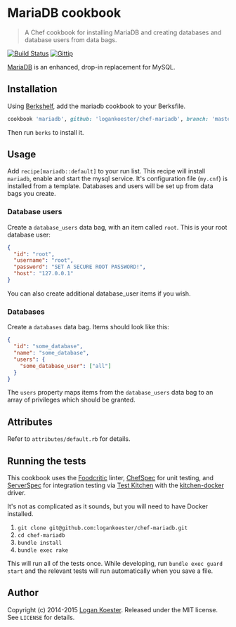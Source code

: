 # MariaDB cookbook

> A Chef cookbook for installing MariaDB and creating databases and database users from data bags.

[![Build Status](http://ci.ldk.io/logankoester/chef-mariadb/badge)](http://ci.ldk.io/logankoester/chef-mariadb/)
[![Gittip](http://img.shields.io/gittip/logankoester.png)](https://www.gittip.com/logankoester/)

[MariaDB](https://mariadb.org/) is an enhanced, drop-in replacement for MySQL.

## Installation

Using [Berkshelf](http://berkshelf.com/), add the mariadb cookbook to your Berksfile.

```ruby
cookbook 'mariadb', github: 'logankoester/chef-mariadb', branch: 'master'
```

Then run `berks` to install it.

## Usage

Add `recipe[mariadb::default]` to your run list. This recipe will install `mariadb`,
enable and start the mysql service. It's configuration file (`my.cnf`) is installed
from a template. Databases and users will be set up from data bags you create.

### Database users

Create a `database_users` data bag, with an item called `root`. This is
your root database user:

```json
{
  "id": "root",
  "username": "root",
  "password": "SET A SECURE ROOT PASSWORD!",
  "host": "127.0.0.1"
}
```

You can also create additional database_user items if you wish.

### Databases

Create a `databases` data bag. Items should look like this:

```json
{
  "id": "some_database",
  "name": "some_database",
  "users": {
    "some_database_user": ["all"]
  }
}
```

The `users` property maps items from the `database_users` data bag to an array
of privileges which should be granted.

## Attributes

Refer to `attributes/default.rb` for details.

## Running the tests

This cookbook uses the [Foodcritic](http://www.foodcritic.io/) linter, [ChefSpec](http://sethvargo.github.io/chefspec/) for unit testing, and [ServerSpec](http://serverspec.org/) for integration testing via [Test Kitchen](http://kitchen.ci/) with the [kitchen-docker](https://github.com/portertech/kitchen-docker) driver.

It's not as complicated as it sounds, but you will need to have Docker installed.

1. `git clone git@github.com:logankoester/chef-mariadb.git`
2. `cd chef-mariadb`
3. `bundle install`
4. `bundle exec rake`

This will run all of the tests once. While developing, run `bundle exec guard start` and the relevant tests will run automatically when you save a file.

## Author

Copyright (c) 2014-2015 [Logan Koester](http://logankoester.com). Released under the MIT license. See `LICENSE` for details.
